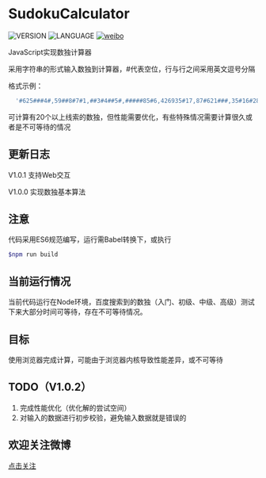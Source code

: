 # SudokuCalculator
![VERSION](https://img.shields.io/badge/VERSION-1.0.1-brightgreen.svg)
![LANGUAGE](https://img.shields.io/badge/LANGUAGE-JavaScript-orange.svg)
[![weibo](https://img.shields.io/badge/weibo-DeveloperLee-blue.svg)](http://weibo.com/DeveloperLee)

JavaScript实现数独计算器

采用字符串的形式输入数独到计算器，#代表空位，行与行之间采用英文逗号分隔

格式示例：
```javascript
  '#625###4#,59##8#7#1,##3#4##5#,#####85#6,426935#17,87#621###,35#16#284,#48392175,2#7###3#9'
```

可计算有20个以上线索的数独，但性能需要优化，有些特殊情况需要计算很久或者是不可等待的情况

更新日志
---------
V1.0.1 支持Web交互

V1.0.0 实现数独基本算法

注意
---------
代码采用ES6规范编写，运行需Babel转换下，或执行

```bash
$npm run build
```

当前运行情况
--------
当前代码运行在Node环境，百度搜索到的数独（入门、初级、中级、高级）测试下来大部分时间可等待，存在不可等待情况。

目标
--------
使用浏览器完成计算，可能由于浏览器内核导致性能差异，或不可等待

TODO（V1.0.2）
---------
1. 完成性能优化（优化解的尝试空间）
2. 对输入的数据进行初步校验，避免输入数据就是错误的

欢迎关注微博
----------
[点击关注](http://weibo.com/DeveloperLee)
